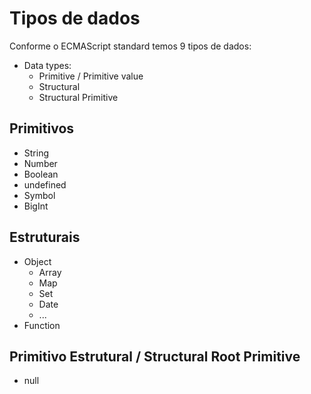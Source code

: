 # Tipos de dados 

Conforme o ECMAScript standard temos 9 tipos de dados:

* Data types:
    * Primitive / Primitive value
    * Structural 
    * Structural Primitive 

## Primitivos 

* String 
* Number 
* Boolean
* undefined
* Symbol 
* BigInt

## Estruturais

* Object 
    * Array
    * Map
    * Set 
    * Date
    * ...
* Function

## Primitivo Estrutural / Structural Root Primitive

* null